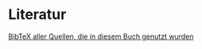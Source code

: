 ---
---

# Literatur

[BibTeX aller Quellen, die in diesem Buch genutzt wurden](../bibliography.bib)
